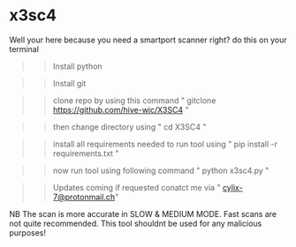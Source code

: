 # x3sc4

Well your here because you need a smartport scanner right?
do this on your terminal

>> Install python

>> Install git
 
>> clone repo by using this command " gitclone https://github.com/hive-wic/X3SC4 "

>>  then change directory using " cd X3SC4 "

>>  install all requirements needed to run tool using " pip install -r requirements.txt "

>>  now run tool using following command " python x3sc4.py "

>> Updates coming if requested conatct me via    " cylix-7@protonmail.ch" 

NB
The scan is more accurate in SLOW & MEDIUM MODE. Fast scans are not quite recommended. This tool shouldnt be used for any malicious purposes!